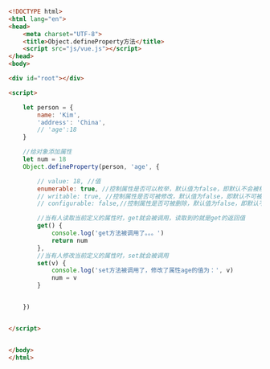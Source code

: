 
<BlogInfo title="7.ObjectdefineProperty方法" author="白日梦想猿" pv=0 read_times=0 pre_cost_time=0分44秒 category="vue学习" tag_list="['vue学习']" create_time="2023.01.01 19:21:37" update_time="2023.01.01 19:39:54" />

```html
<!DOCTYPE html>
<html lang="en">
<head>
    <meta charset="UTF-8">
    <title>Object.defineProperty方法</title>
    <script src="js/vue.js"></script>
</head>
<body>

<div id="root"></div>

<script>

    let person = {
        name: 'Kim',
        'address': 'China',
        // 'age':18
    }

    //给对象添加属性
    let num = 18
    Object.defineProperty(person, 'age', {

        // value: 18, //值
        enumerable: true, //控制属性是否可以枚举，默认值为false，即默认不会被枚举
        // writable: true, //控制属性是否可被修改，默认值为false，即默认不可被修改
        // configurable: false,//控制属性是否可被删除，默认值为false，即默认不可被删除

        //当有人读取当前定义的属性时，get就会被调用，读取到的就是get的返回值
        get() {
            console.log('get方法被调用了。。。')
            return num
        },
        //当有人修改当前定义的属性时，set就会被调用
        set(v) {
            console.log('set方法被调用了，修改了属性age的值为：', v)
            num = v
        }


    })


</script>


</body>
</html>
```
